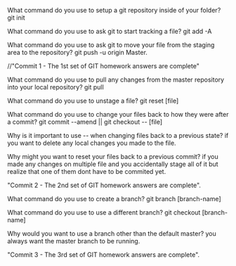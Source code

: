 What command do you use to setup a git repository inside of your folder?
git init

What command do you use to ask git to start tracking a file?
git add -A

What command do you use to ask git to move your file from the staging area to the repository?
git push -u origin Master.



//"Commit 1 - The 1st set of GIT homework answers are complete"



What command do you use to pull any changes from the master repository into your local repository?
git pull

What command do you use to unstage a file?
git reset [file]


What command do you use to change your files back to how they were after a commit?
git commit --amend || git checkout -- [file]

Why is it important to use -- when changing files back to a previous state?
if you want to delete any local changes you made to the file.

Why might you want to reset your files back to a previous commit?
if you made any changes on multiple file and you accidentally stage all of it but realize that one of them dont have to be commited yet.


"Commit 2 - The 2nd set of GIT homework answers are complete".




What command do you use to create a branch?
git branch [branch-name]

What command do you use to use a different branch?
git checkout [branch-name]


Why would you want to use a branch other than the default master?
you always want the master branch to be running.

"Commit 3 - The 3rd set of GIT homework answers are complete".

